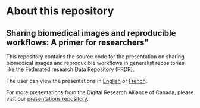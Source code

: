 # About this repository

## Sharing biomedical images and reproducible workflows: A primer for researchers"

This repository contains the source code for the presentation on sharing biomedical images and reproducible workflows in generalist repositories like the Federated research Data Repository (FRDR).

The user can view the presentations in [English](https://alliance-rdm-gdr.github.io/RDM_BioImageFAIR_en.html#/title-slide) or [French]().

For more presentations from the Digital Research Alliance of Canada, please visit our [presentations repository](https://github.com/Alliance-RDM-GDR/RDM-FRDR_Presentations).
